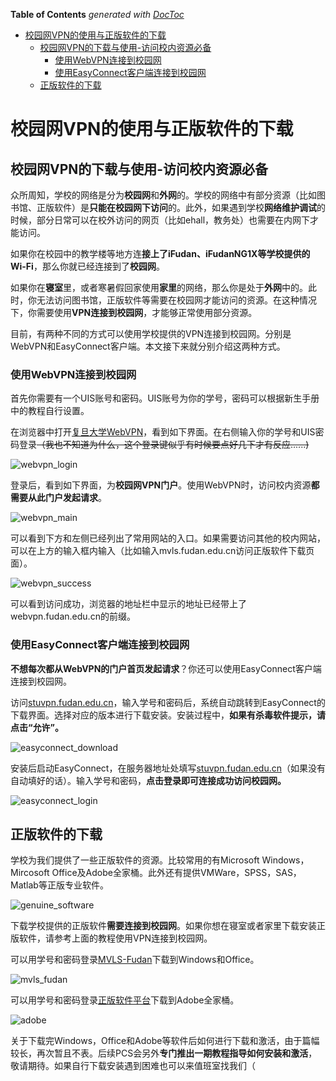 <!-- START doctoc generated TOC please keep comment here to allow auto update -->
<!-- DON'T EDIT THIS SECTION, INSTEAD RE-RUN doctoc TO UPDATE -->
**Table of Contents**  *generated with [DocToc](https://github.com/thlorenz/doctoc)*

- [校园网VPN的使用与正版软件的下载](#%E6%A0%A1%E5%9B%AD%E7%BD%91vpn%E7%9A%84%E4%BD%BF%E7%94%A8%E4%B8%8E%E6%AD%A3%E7%89%88%E8%BD%AF%E4%BB%B6%E7%9A%84%E4%B8%8B%E8%BD%BD)
  - [校园网VPN的下载与使用-访问校内资源必备](#%E6%A0%A1%E5%9B%AD%E7%BD%91vpn%E7%9A%84%E4%B8%8B%E8%BD%BD%E4%B8%8E%E4%BD%BF%E7%94%A8-%E8%AE%BF%E9%97%AE%E6%A0%A1%E5%86%85%E8%B5%84%E6%BA%90%E5%BF%85%E5%A4%87)
    - [使用WebVPN连接到校园网](#%E4%BD%BF%E7%94%A8webvpn%E8%BF%9E%E6%8E%A5%E5%88%B0%E6%A0%A1%E5%9B%AD%E7%BD%91)
    - [使用EasyConnect客户端连接到校园网](#%E4%BD%BF%E7%94%A8easyconnect%E5%AE%A2%E6%88%B7%E7%AB%AF%E8%BF%9E%E6%8E%A5%E5%88%B0%E6%A0%A1%E5%9B%AD%E7%BD%91)
  - [正版软件的下载](#%E6%AD%A3%E7%89%88%E8%BD%AF%E4%BB%B6%E7%9A%84%E4%B8%8B%E8%BD%BD)

<!-- END doctoc generated TOC please keep comment here to allow auto update -->

# 校园网VPN的使用与正版软件的下载

## 校园网VPN的下载与使用-访问校内资源必备

众所周知，学校的网络是分为**校园网**和**外网**的。学校的网络中有部分资源（比如图书馆、正版软件）是**只能在校园网下访问**的。此外，如果遇到学校**网络维护调试**的时候，部分日常可以在校外访问的网页（比如ehall，教务处）也需要在内网下才能访问。

如果你在校园中的教学楼等地方连**接上了iFudan、iFudanNG1X等学校提供的Wi-Fi**，那么你就已经连接到了**校园网**。

如果你在**寝室**里，或者寒暑假回家使用**家里**的网络，那么你是处于**外网**中的。此时，你无法访问图书馆，正版软件等需要在校园网才能访问的资源。在这种情况下，你需要使用**VPN连接到校园网**，才能够正常使用部分资源。

目前，有两种不同的方式可以使用学校提供的VPN连接到校园网。分别是WebVPN和EasyConnect客户端。本文接下来就分别介绍这两种方式。

### 使用WebVPN连接到校园网

首先你需要有一个UIS账号和密码。UIS账号为你的学号，密码可以根据新生手册中的教程自行设置。

在浏览器中打开[复旦大学WebVPN](https://webvpn.fudan.edu.cn)，看到如下界面。在右侧输入你的学号和UIS密码登录~~（我也不知道为什么，这个登录键似乎有时候要点好几下才有反应......)~~

![webvpn_login](./pictures/webvpn_login.png)

登录后，看到如下界面，为**校园网VPN门户**。使用WebVPN时，访问校内资源**都需要从此门户发起请求**。

![webvpn_main](./pictures/webvpn_main.png)

可以看到下方和左侧已经列出了常用网站的入口。如果需要访问其他的校内网站，可以在上方的输入框内输入（比如输入mvls.fudan.edu.cn访问正版软件下载页面）。

![webvpn_success](./pictures/webvpn_success.png)

可以看到访问成功，浏览器的地址栏中显示的地址已经带上了webvpn.fudan.edu.cn的前缀。

### 使用EasyConnect客户端连接到校园网

**不想每次都从WebVPN的门户首页发起请求**？你还可以使用EasyConnect客户端连接到校园网。

访问[stuvpn.fudan.edu.cn]()，输入学号和密码后，系统自动跳转到EasyConnect的下载界面。选择对应的版本进行下载安装。安装过程中，**如果有杀毒软件提示，请点击“允许”。**

![easyconnect_download](./pictures/easyconnect_download.png)

安装后启动EasyConnect，在服务器地址处填写[stuvpn.fudan.edu.cn]()（如果没有自动填好的话）。输入学号和密码，**点击登录即可连接成功访问校园网。**

![easyconnect_login](./pictures/easyconnect_login.png)

## 正版软件的下载

学校为我们提供了一些正版软件的资源。比较常用的有Microsoft Windows，Mircosoft Office及Adobe全家桶。此外还有提供VMWare，SPSS，SAS，Matlab等正版专业软件。

![genuine_software](./pictures/genuine_software.png)

下载学校提供的正版软件**需要连接到校园网**。如果你想在寝室或者家里下载安装正版软件，请参考上面的教程使用VPN连接到校园网。

可以用学号和密码登录[MVLS-Fudan](http://mvls.fudan.edu.cn/)下载到Windows和Office。

[]()![mvls_fudan](./pictures/mvls_fudan.png)

可以用学号和密码登录[正版软件平台](https://zb.fudan.edu.cn/)下载到Adobe全家桶。

![adobe](./pictures/adobe.png)

关于下载完Windows，Office和Adobe等软件后如何进行下载和激活，由于篇幅较长，再次暂且不表。后续PCS会另外**专门推出一期教程指导如何安装和激活**，敬请期待。如果自行下载安装遇到困难也可以来值班室找我们（
